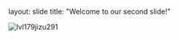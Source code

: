 layout: slide
title: "Welcome to our second slide!"


![lvl179jizu291](https://user-images.githubusercontent.com/102178840/183269665-b3a63f2b-54a8-40ae-bb08-8ca6ebe446ef.png)
